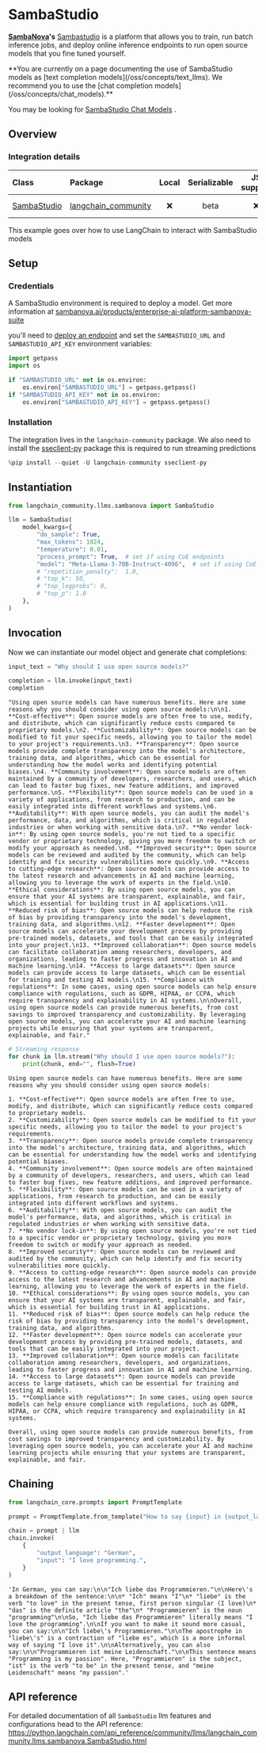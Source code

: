 # SambaStudio

**[SambaNova](https://sambanova.ai/)'s** [Sambastudio](https://sambanova.ai/technology/full-stack-ai-platform) is a platform that allows you to train, run batch inference jobs, and deploy online inference endpoints to run open source models that you fine tuned yourself.

<Warning>
**You are currently on a page documenting the use of SambaStudio models as [text completion models](/oss/concepts/text_llms). We recommend you to use the [chat completion models](/oss/concepts/chat_models).**


You may be looking for [SambaStudio Chat Models](/oss/integrations/chat/sambastudio/) .
</Warning>

## Overview
### Integration details

| Class | Package | Local | Serializable | JS support | Package downloads | Package latest |
| :--- | :--- | :---: | :---: |  :---: | :---: | :---: |
| [SambaStudio](https://python.langchain.com/api_reference/community/llms/langchain_community.llms.sambanova.SambaStudio.html) | [langchain_community](https://python.langchain.com/api_reference/community/index.html) | ❌ | beta | ❌ | ![PyPI - Downloads](https://img.shields.io/pypi/dm/langchain_community?style=flat-square&label=%20) | ![PyPI - Version](https://img.shields.io/pypi/v/langchain_community?style=flat-square&label=%20) |

This example goes over how to use LangChain to interact with SambaStudio models

## Setup

### Credentials
A SambaStudio environment is required to deploy a model. Get more information at [sambanova.ai/products/enterprise-ai-platform-sambanova-suite](https://sambanova.ai/products/enterprise-ai-platform-sambanova-suite)

you'll need to [deploy an endpoint](https://docs.sambanova.ai/sambastudio/latest/endpoints.html) and set the `SAMBASTUDIO_URL` and `SAMBASTUDIO_API_KEY` environment variables:


```python
import getpass
import os

if "SAMBASTUDIO_URL" not in os.environ:
    os.environ["SAMBASTUDIO_URL"] = getpass.getpass()
if "SAMBASTUDIO_API_KEY" not in os.environ:
    os.environ["SAMBASTUDIO_API_KEY"] = getpass.getpass()
```

### Installation

The integration lives in the `langchain-community` package. We also need  to install the [sseclient-py](https://pypi.org/project/sseclient-py/) package this is required to run streaming predictions 


```python
%pip install --quiet -U langchain-community sseclient-py
```

## Instantiation


```python
from langchain_community.llms.sambanova import SambaStudio

llm = SambaStudio(
    model_kwargs={
        "do_sample": True,
        "max_tokens": 1024,
        "temperature": 0.01,
        "process_prompt": True,  # set if using CoE endpoints
        "model": "Meta-Llama-3-70B-Instruct-4096",  # set if using CoE endpoints
        # "repetition_penalty":  1.0,
        # "top_k": 50,
        # "top_logprobs": 0,
        # "top_p": 1.0
    },
)
```

## Invocation

Now we can instantiate our model object and generate chat completions:


```python
input_text = "Why should I use open source models?"

completion = llm.invoke(input_text)
completion
```



```output
"Using open source models can have numerous benefits. Here are some reasons why you should consider using open source models:\n\n1. **Cost-effective**: Open source models are often free to use, modify, and distribute, which can significantly reduce costs compared to proprietary models.\n2. **Customizability**: Open source models can be modified to fit your specific needs, allowing you to tailor the model to your project's requirements.\n3. **Transparency**: Open source models provide complete transparency into the model's architecture, training data, and algorithms, which can be essential for understanding how the model works and identifying potential biases.\n4. **Community involvement**: Open source models are often maintained by a community of developers, researchers, and users, which can lead to faster bug fixes, new feature additions, and improved performance.\n5. **Flexibility**: Open source models can be used in a variety of applications, from research to production, and can be easily integrated into different workflows and systems.\n6. **Auditability**: With open source models, you can audit the model's performance, data, and algorithms, which is critical in regulated industries or when working with sensitive data.\n7. **No vendor lock-in**: By using open source models, you're not tied to a specific vendor or proprietary technology, giving you more freedom to switch or modify your approach as needed.\n8. **Improved security**: Open source models can be reviewed and audited by the community, which can help identify and fix security vulnerabilities more quickly.\n9. **Access to cutting-edge research**: Open source models can provide access to the latest research and advancements in AI and machine learning, allowing you to leverage the work of experts in the field.\n10. **Ethical considerations**: By using open source models, you can ensure that your AI systems are transparent, explainable, and fair, which is essential for building trust in AI applications.\n11. **Reduced risk of bias**: Open source models can help reduce the risk of bias by providing transparency into the model's development, training data, and algorithms.\n12. **Faster development**: Open source models can accelerate your development process by providing pre-trained models, datasets, and tools that can be easily integrated into your project.\n13. **Improved collaboration**: Open source models can facilitate collaboration among researchers, developers, and organizations, leading to faster progress and innovation in AI and machine learning.\n14. **Access to large datasets**: Open source models can provide access to large datasets, which can be essential for training and testing AI models.\n15. **Compliance with regulations**: In some cases, using open source models can help ensure compliance with regulations, such as GDPR, HIPAA, or CCPA, which require transparency and explainability in AI systems.\n\nOverall, using open source models can provide numerous benefits, from cost savings to improved transparency and customizability. By leveraging open source models, you can accelerate your AI and machine learning projects while ensuring that your systems are transparent, explainable, and fair."
```



```python
# Streaming response
for chunk in llm.stream("Why should I use open source models?"):
    print(chunk, end="", flush=True)
```
```output
Using open source models can have numerous benefits. Here are some reasons why you should consider using open source models:

1. **Cost-effective**: Open source models are often free to use, modify, and distribute, which can significantly reduce costs compared to proprietary models.
2. **Customizability**: Open source models can be modified to fit your specific needs, allowing you to tailor the model to your project's requirements.
3. **Transparency**: Open source models provide complete transparency into the model's architecture, training data, and algorithms, which can be essential for understanding how the model works and identifying potential biases.
4. **Community involvement**: Open source models are often maintained by a community of developers, researchers, and users, which can lead to faster bug fixes, new feature additions, and improved performance.
5. **Flexibility**: Open source models can be used in a variety of applications, from research to production, and can be easily integrated into different workflows and systems.
6. **Auditability**: With open source models, you can audit the model's performance, data, and algorithms, which is critical in regulated industries or when working with sensitive data.
7. **No vendor lock-in**: By using open source models, you're not tied to a specific vendor or proprietary technology, giving you more freedom to switch or modify your approach as needed.
8. **Improved security**: Open source models can be reviewed and audited by the community, which can help identify and fix security vulnerabilities more quickly.
9. **Access to cutting-edge research**: Open source models can provide access to the latest research and advancements in AI and machine learning, allowing you to leverage the work of experts in the field.
10. **Ethical considerations**: By using open source models, you can ensure that your AI systems are transparent, explainable, and fair, which is essential for building trust in AI applications.
11. **Reduced risk of bias**: Open source models can help reduce the risk of bias by providing transparency into the model's development, training data, and algorithms.
12. **Faster development**: Open source models can accelerate your development process by providing pre-trained models, datasets, and tools that can be easily integrated into your project.
13. **Improved collaboration**: Open source models can facilitate collaboration among researchers, developers, and organizations, leading to faster progress and innovation in AI and machine learning.
14. **Access to large datasets**: Open source models can provide access to large datasets, which can be essential for training and testing AI models.
15. **Compliance with regulations**: In some cases, using open source models can help ensure compliance with regulations, such as GDPR, HIPAA, or CCPA, which require transparency and explainability in AI systems.

Overall, using open source models can provide numerous benefits, from cost savings to improved transparency and customizability. By leveraging open source models, you can accelerate your AI and machine learning projects while ensuring that your systems are transparent, explainable, and fair.
```
## Chaining


```python
from langchain_core.prompts import PromptTemplate

prompt = PromptTemplate.from_template("How to say {input} in {output_language}:\n")

chain = prompt | llm
chain.invoke(
    {
        "output_language": "German",
        "input": "I love programming.",
    }
)
```



```output
'In German, you can say:\n\n"Ich liebe das Programmieren."\n\nHere\'s a breakdown of the sentence:\n\n* "Ich" means "I"\n* "liebe" is the verb "to love" in the present tense, first person singular (I love)\n* "das" is the definite article "the"\n* "Programmieren" is the noun "programming"\n\nSo, "Ich liebe das Programmieren" literally means "I love the programming".\n\nIf you want to make it sound more casual, you can say:\n\n"Ich liebe\'s Programmieren."\n\nThe apostrophe in "liebe\'s" is a contraction of "liebe es", which is a more informal way of saying "I love it".\n\nAlternatively, you can also say:\n\n"Programmieren ist meine Leidenschaft."\n\nThis sentence means "Programming is my passion". Here, "Programmieren" is the subject, "ist" is the verb "to be" in the present tense, and "meine Leidenschaft" means "my passion".'
```


## API reference

For detailed documentation of all `SambaStudio` llm features and configurations head to the API reference: https://python.langchain.com/api_reference/community/llms/langchain_community.llms.sambanova.SambaStudio.html
